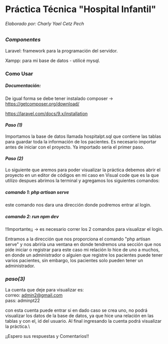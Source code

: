 <!-- @format -->

# Práctica Técnica "Hospital Infantil"

###### Elaborado por: Charly Yael Cetz Pech

### _Componentes_

Laravel: framework para la programación del servidor.

Xampp: para mi base de datos - utilicé mysql.

### Como Usar

##### Documentación:

De igual forma se debe tener instalado composer -> https://getcomposer.org/download/

https://laravel.com/docs/9.x/installation


#### _Paso (1)_

Importamos la base de datos llamada hospitalpt.sql que contiene las tablas para guardar toda la información de los pacientes.
Es necesario importar antes de iniciar con el proyecto. Ya importado sería el primer paso.

#### _Paso (2)_

Lo siguiente que aremos para poder visualizar la práctica debemos abrir el proyecto en un editor de códigos en mi caso en Visual
code que es la que utilizo despues abrimos la terminal y agregamos los siguientes comandos:

##### comando 1: _php artisan serve_

este comando nos dara una dirección donde podremos entrar al login.

##### comando 2: _run npm dev_

!!Importante¡¡ -> es necesario correr los 2 comandos para visualizar el login.

Entramos a la dirección que nos proporciona el comando "php artisan serve" y nos abriría una ventana en donde tendremos una sección que nos pide iniciar o registrar para este caso mi relación lo hice de uno a muchos, en donde un administrador o alguien que registre los pacientes puede tener varios pacientes, sin embargo, los pacientes solo pueden tener un administrador.

### _paso(3)_

La cuenta que deje para visualizar es:\
correo: admin2@gmail.com  
pass: adminpt22

con esta cuenta puede entrar si en dado caso se crea uno, no podrá visualizar los datos de la base de datos, ya que hice una relación en las tablas y con el, id del usuario. Al final ingresando la cuenta podrá visualizar la práctica.\


¡¡Espero sus respuestas y Comentarios!!

